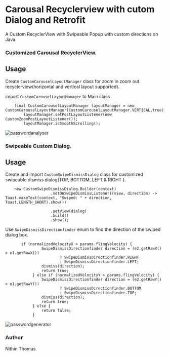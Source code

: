 # Carousal Recyclerview with cutom Dialog and Retrofit

 A Custom RecyclerView with Swipeable Popup with custom directions on Java.

### Customized Carousal RecyclerView.

## Usage


Create `CustomCarouselLayoutManager`  class for zoom in zoom out recyclerview(horizontal and vertical layout supported).

import `CustomCarouselLayoutManager` to Main class

```
    final CustomCarouselLayoutManager layoutManager = new CustomCarouselLayoutManager(CustomCarouselLayoutManager.VERTICAL,true);
        layoutManager.setPostLayoutListener(new CustomZoomPostLayoutListener());
        layoutManager.isSmoothScrolling();
```
![passwordanalyser](https://user-images.githubusercontent.com/71749797/113116497-21029b00-922b-11eb-9f2a-d4f6a225a8c1.gif)
### Swipeable Custom Dialog.

## Usage




Create  and import `CustomSwipeDismissDialog`  class for customized swipeable dismiss dialog(TOP, BOTTOM, LEFT & RIGHT ).
```
    new CustomSwipeDismissDialog.Builder(context)
                    .setOnSwipeDismissListener((view, direction) -> Toast.makeText(context, "Swiped: " + direction, Toast.LENGTH_SHORT).show())

                    .setView(dialog)
                    .build()
                    .show();
```



Use `SwipeDismissDirectionfinder` enum to find the direction of the swiped dialog box.


```
       if (normalizedVelocityX > params.flingVelocity) {
                SwipeDismissDirectionfinder direction = (e2.getRawX() > e1.getRawX())
                        ? SwipeDismissDirectionfinder.RIGHT
                        : SwipeDismissDirectionfinder.LEFT;
                dismiss(direction);
                return true;
            } else if (normalizedVelocityY > params.flingVelocity) {
                SwipeDismissDirectionfinder direction = (e2.getRawY() > e1.getRawY())
                        ? SwipeDismissDirectionfinder.BOTTOM
                        : SwipeDismissDirectionfinder.TOP;
                dismiss(direction);
                return true;
            } else {
                return false;
            }
```
![passwordgenerator](https://user-images.githubusercontent.com/71749797/113116148-cc5f2000-922a-11eb-8daa-7740d29d0b9f.gif)
### Author



Nithin Thomas.
